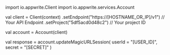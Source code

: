import io.appwrite.Client
import io.appwrite.services.Account

val client = Client(context)
    .setEndpoint("https://[HOSTNAME_OR_IP]/v1") // Your API Endpoint
    .setProject("5df5acd0d48c2") // Your project ID

val account = Account(client)

val response = account.updateMagicURLSession(
    userId = "[USER_ID]",
    secret = "[SECRET]"
)
